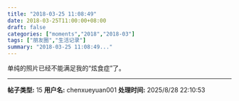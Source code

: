 ```yaml
---
title: "2018-03-25 11:08:49"
date: 2018-03-25T11:00:00+08:00
draft: false
categories: ["moments","2018","2018-03"]
tags: ["朋友圈","生活记录"]
summary: "2018-03-25 11:08:49..."
---
```


单纯的照片已经不能满足我的“炫食症”了。

---

**帖子类型:** 15
**用户名:** chenxueyuan001
**处理时间:** 2025/8/28 22:10:53